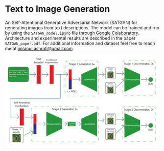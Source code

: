 # Text to Image Generation
An Self-Attentional Generative Adversarial Network (SATGAN) for generating images from text descriptions. The model can be trained and run by using the `SATGAN_model.ipynb` file through [Google Colaboratory](https://colab.research.google.com). Architecture and experimental results are described in the paper `SATGAN_paper.pdf`. For additional information and dataset feel free to reach me at <imranul.ashrafi@gmail.com>.

<img src="methodology.png"/>
